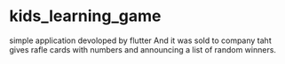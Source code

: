 # kids_learning_game
simple application devoloped by flutter And it was sold to company taht gives rafle cards with numbers and announcing a list of random winners.
